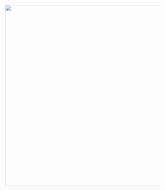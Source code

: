 <img align="right" height="590em" src="https://komarev.com/ghpvc/?username=your-github-username&color=green"/>
<h1>
